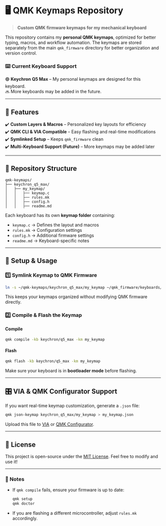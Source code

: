 # **🖥️ QMK Keymaps Repository**

> **Custom QMK firmware keymaps for my mechanical keyboard**

This repository contains my **personal QMK keymaps**, optimized for better typing, macros, and workflow automation. The keymaps are stored separately from the main `qmk_firmware` directory for better organization and version control.

### **⌨️ Current Keyboard Support**

🟢 **Keychron Q5 Max** – My personal keymaps are designed for this keyboard.  
🔜 More keyboards may be added in the future.

---

## **📌 Features**

✔️ **Custom Layers & Macros** – Personalized key layouts for efficiency  
✔️ **QMK CLI & VIA Compatible** – Easy flashing and real-time modifications  
✔️ **Symlinked Setup** – Keeps `qmk_firmware` clean  
✔️ **Multi-Keyboard Support (Future)** – More keymaps may be added later

---

## **📁 Repository Structure**

```
qmk-keymaps/
├── keychron_q5_max/
│   ├── my_keymap/
│   │   ├── keymap.c
│   │   ├── rules.mk
│   │   ├── config.h
│   │   ├── readme.md
```

Each keyboard has its own **keymap folder** containing:

- `keymap.c` → Defines the layout and macros
- `rules.mk` → Configuration settings
- `config.h` → Additional firmware settings
- `readme.md` → Keyboard-specific notes

---

## **🚀 Setup & Usage**

### **1️⃣ Symlink Keymap to QMK Firmware**

```sh
ln -s ~/qmk-keymaps/keychron_q5_max/my_keymap ~/qmk_firmware/keyboards/keychron/q5_max/keymaps/my_keymap
```

This keeps your keymaps organized without modifying QMK firmware directly.

### **2️⃣ Compile & Flash the Keymap**

#### **Compile**

```sh
qmk compile -kb keychron/q5_max -km my_keymap
```

#### **Flash**

```sh
qmk flash -kb keychron/q5_max -km my_keymap
```

Make sure your keyboard is in **bootloader mode** before flashing.

---

## **🎛️ VIA & QMK Configurator Support**

If you want real-time keymap customization, generate a `.json` file:

```sh
qmk json-keymap keychron_q5_max/my_keymap > my_keymap.json
```

Upload this file to [VIA](https://usevia.app/) or [QMK Configurator](https://config.qmk.fm/).

---

## **📜 License**

This project is open-source under the [MIT License](LICENSE). Feel free to modify and use it!

---

### **📝 Notes**

- If `qmk compile` fails, ensure your firmware is up to date:
  ```sh
  qmk setup
  qmk doctor
  ```
- If you are flashing a different microcontroller, adjust `rules.mk` accordingly.
